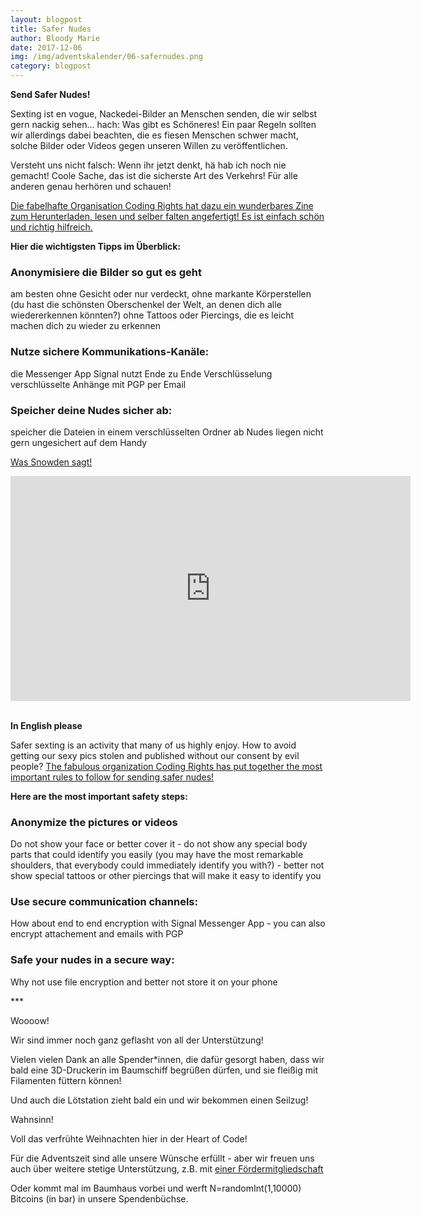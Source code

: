 ```yaml
---
layout: blogpost
title: Safer Nudes
author: Bloody Marie
date: 2017-12-06
img: /img/adventskalender/06-safernudes.png
category: blogpost
---
```


**Send Safer Nudes!**

Sexting ist en vogue, Nackedei-Bilder an Menschen senden, die wir selbst gern nackig sehen... hach: Was gibt es Schöneres!
Ein paar Regeln sollten wir allerdings dabei beachten, die es fiesen Menschen schwer macht, solche Bilder
oder Videos gegen unseren Willen zu veröffentlichen.

Versteht uns nicht falsch: Wenn ihr jetzt denkt, hä hab ich noch nie gemacht! Coole Sache, das ist die sicherste Art des
Verkehrs! Für alle anderen genau herhören und schauen!

[Die fabelhafte Organisation Coding Rights hat dazu ein wunderbares Zine zum Herunterladen, lesen und selber falten
angefertigt! Es ist einfach schön und richtig hilfreich.](https://www.codingrights.org/safernudes/)

**Hier die wichtigsten Tipps im Überblick:**

### Anonymisiere die Bilder so gut es geht
am besten ohne Gesicht oder nur verdeckt,
ohne markante Körperstellen (du hast die schönsten Oberschenkel der Welt, an denen dich alle wiedererkennen könnten?)
ohne Tattoos oder Piercings, die es leicht machen dich zu wieder zu erkennen

### Nutze sichere Kommunikations-Kanäle:
die Messenger App Signal nutzt Ende zu Ende Verschlüsselung
verschlüsselte Anhänge mit PGP per Email

### Speicher deine Nudes sicher ab:
speicher die Dateien in einem verschlüsselten Ordner ab
Nudes liegen nicht gern ungesichert auf dem Handy

[Was Snowden sagt!](https://vimeo.com/236271657)
<div><iframe src="https://player.vimeo.com/video/236271657?title=0&byline=0&portrait=0" width="640" height="360" frameborder="0" webkitallowfullscreen mozallowfullscreen allowfullscreen></iframe></div><br>

**In English please**

Safer sexting is an activity that many of us highly enjoy. How to avoid getting our sexy pics stolen and published without our consent by evil people? [The fabulous organization Coding Rights has put together the most important rules to follow for sending safer nudes!](https://www.codingrights.org/safernudes/)

**Here are the most important safety steps:**

### Anonymize the pictures or videos
Do not show your face or better cover it - do not show any special body parts that could identify you easily (you may have the most remarkable shoulders, that everybody could immediately identify you with?) - better not show special tattoos or other piercings that will make it easy to identify you

### Use secure communication channels:
How about end to end encryption with Signal Messenger App - you can also encrypt attachement and emails with PGP

### Safe your nudes in a secure way:
Why not use file encryption and better not store it on your phone


\*\*\*

Woooow!

Wir sind immer noch ganz geflasht von all der Unterstützung!

Vielen vielen Dank an alle Spender\*innen, die dafür gesorgt haben, dass wir bald eine 3D-Druckerin im Baumschiff begrüßen dürfen, und sie fleißig mit Filamenten füttern können!

Und auch die Lötstation zieht bald ein und wir bekommen einen Seilzug!

Wahnsinn!

Voll das verfrühte Weihnachten hier in der Heart of Code!

Für die Adventszeit sind alle unsere Wünsche erfüllt - aber wir freuen uns auch über weitere stetige Unterstützung, z.B. mit [einer Fördermitgliedschaft](http://heartofcode.org/mitgliedsformular.html)

Oder kommt mal im Baumhaus vorbei und werft N=randomInt(1,10000) Bitcoins (in bar) in unsere Spendenbüchse.
